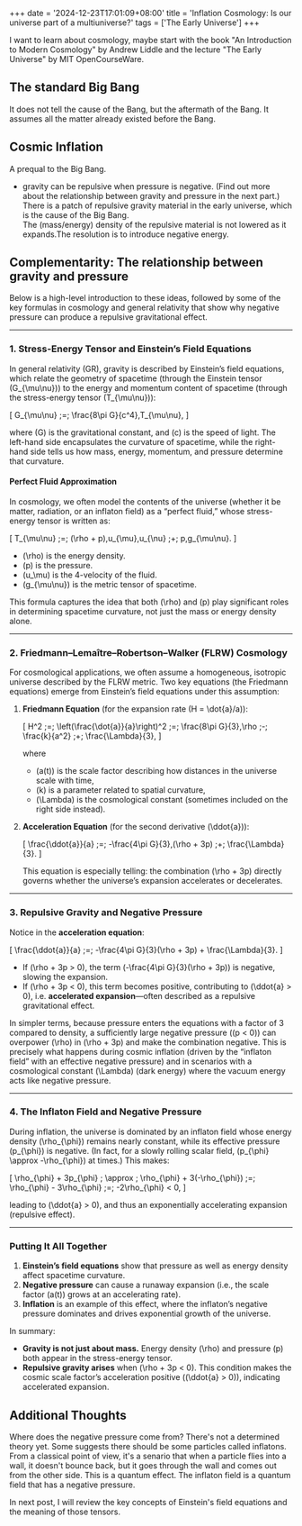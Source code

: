 +++
date = '2024-12-23T17:01:09+08:00'
title = 'Inflation Cosmology: Is our universe part of a multiuniverse?'
tags = ['The Early Universe']
+++

I want to learn about cosmology, maybe start with the book "An Introduction to Modern Cosmology" by Andrew Liddle and the lecture "The Early Universe" by MIT OpenCourseWare.

## The standard Big Bang
It does not tell the cause of the Bang, but the aftermath of the Bang. It assumes all the matter already existed before the Bang.

## Cosmic Inflation
A prequal to the Big Bang.
- gravity can be repulsive when pressure is negative. (Find out more about the relationship between gravity and pressure in the next part.)  
There is a patch of repulsive gravity material in the early universe, which is the cause of the Big Bang.  
The (mass/energy) density of the repulsive material is not lowered as it expands.The resolution is to introduce negative energy.

## Complementarity: The relationship between gravity and pressure

Below is a high-level introduction to these ideas, followed by some of the key formulas in cosmology and general relativity that show why negative pressure can produce a repulsive gravitational effect.

---

### 1. Stress-Energy Tensor and Einstein’s Field Equations

In general relativity (GR), gravity is described by Einstein’s field equations, which relate the geometry of spacetime (through the Einstein tensor \(G_{\mu\nu}\)) to the energy and momentum content of spacetime (through the stress-energy tensor \(T_{\mu\nu}\)):

\[
G_{\mu\nu} \;=\; \frac{8\pi G}{c^4}\,T_{\mu\nu},
\]

where \(G\) is the gravitational constant, and \(c\) is the speed of light. The left-hand side encapsulates the curvature of spacetime, while the right-hand side tells us how mass, energy, momentum, and pressure determine that curvature.

#### Perfect Fluid Approximation

In cosmology, we often model the contents of the universe (whether it be matter, radiation, or an inflaton field) as a “perfect fluid,” whose stress-energy tensor is written as:

\[
T_{\mu\nu} \;=\; (\rho + p)\,u_{\mu}\,u_{\nu} \;+\; p\,g_{\mu\nu}.
\]

- \(\rho\) is the energy density.
- \(p\) is the pressure.
- \(u_\mu\) is the 4-velocity of the fluid.
- \(g_{\mu\nu}\) is the metric tensor of spacetime.

This formula captures the idea that both \(\rho\) and \(p\) play significant roles in determining spacetime curvature, not just the mass or energy density alone.

---

### 2. Friedmann–Lemaître–Robertson–Walker (FLRW) Cosmology

For cosmological applications, we often assume a homogeneous, isotropic universe described by the FLRW metric. Two key equations (the Friedmann equations) emerge from Einstein’s field equations under this assumption:

1. **Friedmann Equation** (for the expansion rate \(H = \dot{a}/a\)):

   \[
   H^2 \;=\; \left(\frac{\dot{a}}{a}\right)^2 \;=\; \frac{8\pi G}{3}\,\rho \;-\; \frac{k}{a^2} \;+\; \frac{\Lambda}{3},
   \]

   where
   - \(a(t)\) is the scale factor describing how distances in the universe scale with time,
   - \(k\) is a parameter related to spatial curvature,
   - \(\Lambda\) is the cosmological constant (sometimes included on the right side instead).

2. **Acceleration Equation** (for the second derivative \(\ddot{a}\)):

   \[
   \frac{\ddot{a}}{a} \;=\; -\frac{4\pi G}{3}\,(\rho + 3p) \;+\; \frac{\Lambda}{3}.
   \]

   This equation is especially telling: the combination \(\rho + 3p\) directly governs whether the universe’s expansion accelerates or decelerates. 

---

### 3. Repulsive Gravity and Negative Pressure

Notice in the **acceleration equation**:

\[
\frac{\ddot{a}}{a} \;=\; -\frac{4\pi G}{3}(\rho + 3p) + \frac{\Lambda}{3}.
\]

- If \(\rho + 3p > 0\), the term \(-\frac{4\pi G}{3}(\rho + 3p)\) is negative, slowing the expansion.
- If \(\rho + 3p < 0\), this term becomes positive, contributing to \(\ddot{a} > 0\), i.e. **accelerated expansion**—often described as a repulsive gravitational effect.

In simpler terms, because pressure enters the equations with a factor of 3 compared to density, a sufficiently large negative pressure (\(p < 0\)) can overpower \(\rho\) in \(\rho + 3p\) and make the combination negative. This is precisely what happens during cosmic inflation (driven by the “inflaton field” with an effective negative pressure) and in scenarios with a cosmological constant \(\Lambda\) (dark energy) where the vacuum energy acts like negative pressure.

---

### 4. The Inflaton Field and Negative Pressure

During inflation, the universe is dominated by an inflaton field whose energy density \(\rho_{\phi}\) remains nearly constant, while its effective pressure \(p_{\phi}\) is negative. (In fact, for a slowly rolling scalar field, \(p_{\phi} \approx -\rho_{\phi}\) at times.) This makes:

\[
\rho_{\phi} + 3p_{\phi} \; \approx \; \rho_{\phi} + 3(-\rho_{\phi}) \;=\; \rho_{\phi} - 3\rho_{\phi} \;=\; -2\rho_{\phi} < 0,
\]

leading to \(\ddot{a} > 0\), and thus an exponentially accelerating expansion (repulsive effect).

---

### Putting It All Together

1. **Einstein’s field equations** show that pressure as well as energy density affect spacetime curvature.
2. **Negative pressure** can cause a runaway expansion (i.e., the scale factor \(a(t)\) grows at an accelerating rate).
3. **Inflation** is an example of this effect, where the inflaton’s negative pressure dominates and drives exponential growth of the universe.

In summary:

- **Gravity is not just about mass.** Energy density \(\rho\) and pressure \(p\) both appear in the stress-energy tensor.
- **Repulsive gravity arises** when \(\rho + 3p < 0\). This condition makes the cosmic scale factor’s acceleration positive (\(\ddot{a} > 0\)), indicating accelerated expansion.

## Additional Thoughts
Where does the negative pressure come from? There's not a determined theory yet. Some suggests there should be some particles called inflatons. From a classical point of view, it's a senario that when a particle flies into a wall, it doesn't bounce back, but it goes through the wall and comes out from the other side. This is a quantum effect. The inflaton field is a quantum field that has a negative pressure.

In next post, I will review the key concepts of Einstein's field equations and the meaning of those tensors. 

